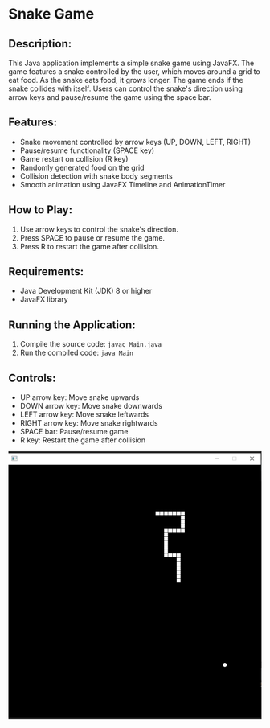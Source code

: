 <!DOCTYPE html>
<html lang="en">
<head>
  <meta charset="UTF-8">
  <meta name="viewport" content="width=device-width, initial-scale=1.0">
</head>
<body>
  <h1>Snake Game</h1>

  <h2>Description:</h2>
  <p>This Java application implements a simple snake game using JavaFX. The game features a snake controlled by the user, which moves around a grid to eat food. As the snake eats food, it grows longer. The game ends if the snake collides with itself. Users can control the snake's direction using arrow keys and pause/resume the game using the space bar.</p>

  <h2>Features:</h2>
  <ul>
    <li>Snake movement controlled by arrow keys (UP, DOWN, LEFT, RIGHT)</li>
    <li>Pause/resume functionality (SPACE key)</li>
    <li>Game restart on collision (R key)</li>
    <li>Randomly generated food on the grid</li>
    <li>Collision detection with snake body segments</li>
    <li>Smooth animation using JavaFX Timeline and AnimationTimer</li>
  </ul>

  <h2>How to Play:</h2>
  <ol>
    <li>Use arrow keys to control the snake's direction.</li>
    <li>Press SPACE to pause or resume the game.</li>
    <li>Press R to restart the game after collision.</li>
  </ol>

  <h2>Requirements:</h2>
  <ul>
    <li>Java Development Kit (JDK) 8 or higher</li>
    <li>JavaFX library</li>
  </ul>

  <h2>Running the Application:</h2>
  <ol>
    <li>Compile the source code: <code>javac Main.java</code></li>
    <li>Run the compiled code: <code>java Main</code></li>
  </ol>

  <h2>Controls:</h2>
  <ul>
    <li>UP arrow key: Move snake upwards</li>
    <li>DOWN arrow key: Move snake downwards</li>
    <li>LEFT arrow key: Move snake leftwards</li>
    <li>RIGHT arrow key: Move snake rightwards</li>
    <li>SPACE bar: Pause/resume game</li>
    <li>R key: Restart the game after collision</li>
  </ul>
<img src = "snake_game.PNG">
  
</body>
</html>
